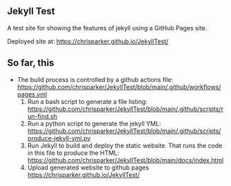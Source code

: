 ## Jekyll Test

A test site for showing the features of jekyll using a GitHub Pages site.

Deployed site at: https://chrisparker.github.io/JekyllTest/

## So far, this

- The build process is controlled by a github actions file: https://github.com/chrisparker/JekyllTest/blob/main/.github/workflows/pages.yml
   1. Run a bash script to generate a file listing: https://github.com/chrisparker/JekyllTest/blob/main/.github/scripts/run-find.sh
   2. Run a python script to generate the jekyll YML: https://github.com/chrisparker/JekyllTest/blob/main/.github/scripts/produce-jekyll-yml.py
   3. Run Jekyll to build and deploy the static website. That runs the code in this file to produce the HTML: https://github.com/chrisparker/JekyllTest/blob/main/docs/index.html
   4. Upload generated website to github pages https://chrisparker.github.io/JekyllTest/

